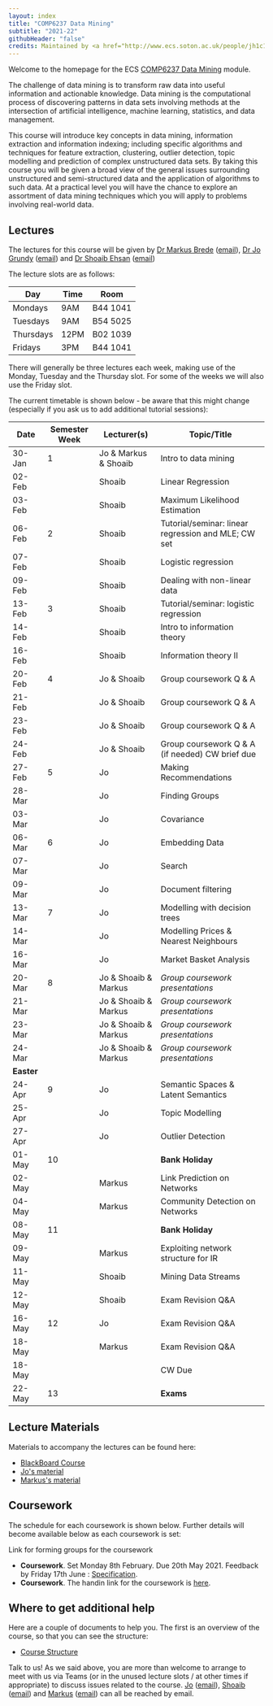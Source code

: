 ```yaml
---
layout: index
title: "COMP6237 Data Mining"
subtitle: "2021-22"
githubHeader: "false"
credits: Maintained by <a href="http://www.ecs.soton.ac.uk/people/jh1c18">Dr Jo Grundy</a>.
---
```


Welcome to the homepage for the ECS [COMP6237 Data Mining](https://secure.ecs.soton.ac.uk/module/COMP6237) module.

The challenge of data mining is to transform raw data into useful information and actionable knowledge. Data mining is the computational process of discovering patterns in data sets involving methods at the intersection of artificial intelligence, machine learning, statistics, and data management. 

This course will introduce key concepts in data mining, information extraction and information indexing; including specific algorithms and techniques for feature extraction, clustering, outlier detection, topic modelling and prediction of complex unstructured data sets. By taking this course you will be given a broad view of the general issues surrounding unstructured and semi-structured data and the application of algorithms to such data. At a practical level you will have the chance to explore an assortment of data mining techniques which you will apply to problems involving real-world data. 

## Lectures
The lectures for this course will be given by <a href="http://www.ecs.soton.ac.uk/people/mb8">Dr Markus Brede</a> ([email](mailto:mb8@ecs.soton.ac.uk)), <a href="http://www.ecs.soton.ac.uk/people/jh1c18">Dr Jo Grundy</a> ([email](mailto:j.grundy@soton.ac.uk)) and <a href="http://www.ecs.soton.ac.uk/people/se3e22">Dr Shoaib Ehsan</a>  ([email](mailto:s.ehsan@soton.ac.uk))

The lecture slots are as follows: 

Day        | Time | Room   
-----------|------|---------------
Mondays    | 9AM	| B44 1041
Tuesdays   | 9AM  | B54 5025
Thursdays	 | 12PM	| B02 1039
Fridays	   | 3PM	| B44 1041

There will generally be three lectures each week, making use of the Monday, Tuesday and the Thursday slot. For some of the weeks we will also use the Friday slot. 

The current timetable is shown below - be aware that this might change (especially if you ask us to add additional tutorial sessions):

| Date       | Semester Week | Lecturer(s)          | Topic/Title                                           | 
|------------|---------------|----------------------|-------------------------------------------------------| 
| 30-Jan     | 1             | Jo & Markus & Shoaib | Intro to data mining                                  | 
| 02-Feb     |               | Shoaib               | Linear Regression                                     |
| 03-Feb     |               | Shoaib               | Maximum Likelihood Estimation                         | 
| 06-Feb     | 2             | Shoaib               | Tutorial/seminar: linear regression and MLE; CW set   | 
| 07-Feb     |               | Shoaib               | Logistic regression                                   |
| 09-Feb     |               | Shoaib               | Dealing with non-linear data                          |
| 13-Feb     | 3             | Shoaib               | Tutorial/seminar: logistic regression                 |
| 14-Feb     |               | Shoaib               | Intro to information theory                           |
| 16-Feb     |               | Shoaib               | Information theory   II                               |
| 20-Feb     | 4             | Jo & Shoaib          | Group coursework Q & A                                |
| 21-Feb     |               | Jo & Shoaib          | Group coursework Q & A                                |
| 23-Feb     |               | Jo & Shoaib          | Group coursework Q & A                                | 
| 24-Feb     |               | Jo & Shoaib          | Group coursework Q & A   (if needed)     CW brief due | 
| 27-Feb     | 5             | Jo                   | Making Recommendations                                |
| 28-Mar     |               | Jo                   | Finding Groups                                        |      
| 03-Mar     |               | Jo                   | Covariance                                            | 
| 06-Mar     | 6             | Jo                   | Embedding Data                                        |
| 07-Mar     |               | Jo                   | Search                                                |
| 09-Mar     |               | Jo                   | Document filtering                                    |
| 13-Mar     | 7             | Jo                   | Modelling with decision trees                         |
| 14-Mar     |               | Jo                   | Modelling Prices & Nearest Neighbours                 | 
| 16-Mar     |               | Jo                   | Market Basket Analysis                                |
| 20-Mar     | 8             | Jo & Shoaib & Markus | _Group coursework presentations_                      | 
| 21-Mar     |               | Jo & Shoaib & Markus | _Group coursework presentations_                      | 
| 23-Mar     |               | Jo & Shoaib & Markus | _Group coursework presentations_                      |
| 24-Mar     |               | Jo & Shoaib & Markus | _Group coursework presentations_                      | 
| **Easter** |               |                      |                                                       | 
| 24-Apr     | 9             | Jo                   | Semantic Spaces & Latent Semantics                    | 
| 25-Apr     |               | Jo                   | Topic Modelling                                       |
| 27-Apr     |               | Jo                   | Outlier Detection                                     |
| 01-May     | 10            |                      | **Bank Holiday**                                      |
| 02-May     |               | Markus               | Link Prediction on Networks                           |
| 04-May     |               | Markus               | Community Detection on Networks                       | 
| 08-May     | 11            |                      | **Bank Holiday**                                      |
| 09-May     |               | Markus               | Exploiting network structure for IR                   |
| 11-May     |               | Shoaib               | Mining Data Streams                                   |  
| 12-May     |               | Shoaib               | Exam Revision Q&A                                     | 
| 16-May     | 12            | Jo                   | Exam Revision Q&A                                     | 
| 18-May     |               | Markus               | Exam Revision Q&A                                     |
| 18-May     |               |                      | CW Due                                                | 
| 22-May     | 13            |                      | **Exams**                                             |



## Lecture Materials
Materials to accompany the lectures can be found here:
* [BlackBoard Course](https://blackboard.soton.ac.uk/)
* [Jo's material](jon.html)
* [Markus's material](http://users.ecs.soton.ac.uk/mb8/stats/datamining.html)

## Coursework
The schedule for each coursework is shown below. Further details will become available below as each coursework is set:

Link for forming groups for the coursework
* **Coursework**. Set Monday 8th February. Due 20th May 2021. Feedback by Friday 17th June : [Specification](cw/coursework1.html).
* **Coursework**. The handin link for the coursework is [here](https://handin.ecs.soton.ac.uk/handin/2122/COMP6237/2/).

## Where to get additional help
Here are a couple of documents to help you. The first is an overview of the course, so that you can see the structure: 
* [Course Structure](./lectures/pdf/COMP6237KO.pdf)

Talk to us! As we said above, you are more than welcome to arrange to meet with us via Teams (or in the unused lecture slots / at other times if appropriate) to discuss issues related to the course. <a href="http://www.ecs.soton.ac.uk/people/jh1c18">Jo</a> ([email](mailto:jo.grundy@soton.ac.uk)),  <a href="http://www.ecs.soton.ac.uk/people/se3e22">Shoaib</a> ([email](mailto:se3e22@ecs.soton.ac.uk)) and <a href="http://www.ecs.soton.ac.uk/people/mb8">Markus</a> ([email](mailto:mb8@ecs.soton.ac.uk)) can all be reached by email.
<!---or by coming to find us in our offices (32/4053 for Jo & 32/4033 for Markus). --->

<!---For further practical help, you can also talk with the PhD students, who run the help desk in the Zepler lab.--->
